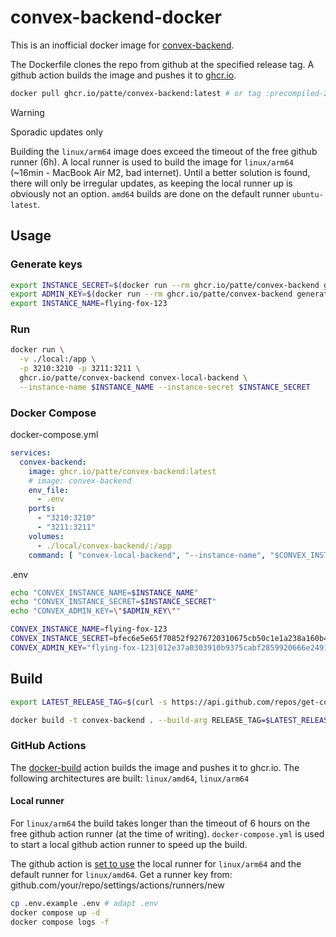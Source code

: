 # convex-backend-docker

This is an inofficial docker image for [convex-backend](https://github.com/get-convex/convex-backend).

The Dockerfile clones the repo from github at the specified release tag. A github action builds the image and pushes it to [ghcr.io](https://github.com/patte/convex-backend-docker/pkgs/container/convex-backend).


```bash
docker pull ghcr.io/patte/convex-backend:latest # or tag :precompiled-2024-09-02-64b5093
```

> [!WARNING]
> Sporadic updates only
> 
> Building the `linux/arm64` image does exceed the timeout of the free github runner (6h). A local runner is used to build the image for `linux/arm64` (~16min - MacBook Air M2, bad internet). Until a better solution is found, there will only be irregular updates, as keeping the local runner up is obviously not an option.
> `amd64` builds are done on the default runner `ubuntu-latest`.


## Usage

### Generate keys
    
```bash
export INSTANCE_SECRET=$(docker run --rm ghcr.io/patte/convex-backend generate_secret) && \
export ADMIN_KEY=$(docker run --rm ghcr.io/patte/convex-backend generate_key $INSTANCE_NAME $INSTANCE_SECRET | awk '/Admin Key:/{getline; print}') &&  \
export INSTANCE_NAME=flying-fox-123
```

### Run
```bash
docker run \
  -v ./local:/app \
  -p 3210:3210 -p 3211:3211 \
  ghcr.io/patte/convex-backend convex-local-backend \
  --instance-name $INSTANCE_NAME --instance-secret $INSTANCE_SECRET
```

### Docker Compose
docker-compose.yml
```yaml
services:
  convex-backend:
    image: ghcr.io/patte/convex-backend:latest
    # image: convex-backend
    env_file:
      - .env
    ports:
      - "3210:3210"
      - "3211:3211"
    volumes:
      - ./local/convex-backend/:/app
    command: [ "convex-local-backend", "--instance-name", "$CONVEX_INSTANCE_NAME", "--instance-secret", "$CONVEX_INSTANCE_SECRET" ]
```

.env
```bash
echo "CONVEX_INSTANCE_NAME=$INSTANCE_NAME"
echo "CONVEX_INSTANCE_SECRET=$INSTANCE_SECRET"
echo "CONVEX_ADMIN_KEY=\"$ADMIN_KEY\""

CONVEX_INSTANCE_NAME=flying-fox-123
CONVEX_INSTANCE_SECRET=bfec6e5e65f70852f9276720310675cb50c1e1a238a160b4005a32d42f9a69af
CONVEX_ADMIN_KEY="flying-fox-123|012e37a0303910b9375cabf2859920666e24917de9f614ec936cfbb9d584861c8970d7e06c57b7a2333d5d085270400c06"
```

## Build

```bash
export LATEST_RELEASE_TAG=$(curl -s https://api.github.com/repos/get-convex/convex-backend/releases/latest | grep "tag_name" | cut -d\" -f4) && echo $LATEST_RELEASE_TAG

docker build -t convex-backend . --build-arg RELEASE_TAG=$LATEST_RELEASE_TAG
```


### GitHub Actions
The [docker-build](.github/workflows/docker-build.yml) action builds the image and pushes it to ghcr.io.
The following architectures are built: `linux/amd64`, `linux/arm64`

#### Local runner
For `linux/arm64` the build takes longer than the timeout of 6 hours on the free github action runner (at the time of writing). `docker-compose.yml` is used to start a local github action runner to speed up the build.

The github action is [set to use](.github/workflows/docker-build.ymlL24) the local runner for `linux/arm64` and the default runner for `linux/amd64`. Get a runner key from: github.com/your/repo/settings/actions/runners/new

```bash
cp .env.example .env # adapt .env
docker compose up -d
docker compose logs -f
```